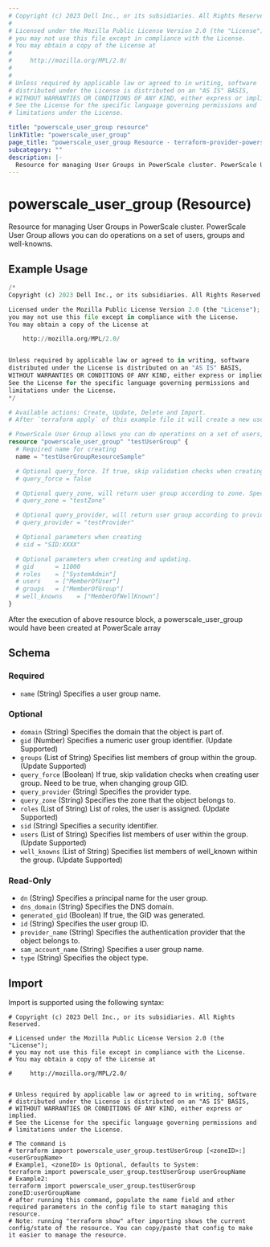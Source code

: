 ```yaml
---
# Copyright (c) 2023 Dell Inc., or its subsidiaries. All Rights Reserved.
#
# Licensed under the Mozilla Public License Version 2.0 (the "License");
# you may not use this file except in compliance with the License.
# You may obtain a copy of the License at
#
#     http://mozilla.org/MPL/2.0/
#
#
# Unless required by applicable law or agreed to in writing, software
# distributed under the License is distributed on an "AS IS" BASIS,
# WITHOUT WARRANTIES OR CONDITIONS OF ANY KIND, either express or implied.
# See the License for the specific language governing permissions and
# limitations under the License.

title: "powerscale_user_group resource"
linkTitle: "powerscale_user_group"
page_title: "powerscale_user_group Resource - terraform-provider-powerscale"
subcategory: ""
description: |-
  Resource for managing User Groups in PowerScale cluster. PowerScale User Group allows you can do operations on a set of users, groups and well-knowns.
---
```


# powerscale_user_group (Resource)

Resource for managing User Groups in PowerScale cluster. PowerScale User Group allows you can do operations on a set of users, groups and well-knowns.


## Example Usage

```terraform
/*
Copyright (c) 2023 Dell Inc., or its subsidiaries. All Rights Reserved.

Licensed under the Mozilla Public License Version 2.0 (the "License");
you may not use this file except in compliance with the License.
You may obtain a copy of the License at

    http://mozilla.org/MPL/2.0/


Unless required by applicable law or agreed to in writing, software
distributed under the License is distributed on an "AS IS" BASIS,
WITHOUT WARRANTIES OR CONDITIONS OF ANY KIND, either express or implied.
See the License for the specific language governing permissions and
limitations under the License.
*/

# Available actions: Create, Update, Delete and Import.
# After `terraform apply` of this example file it will create a new user group with the name set in `name` attribute on the PowerScale.

# PowerScale User Group allows you can do operations on a set of users, groups and well-knowns.
resource "powerscale_user_group" "testUserGroup" {
  # Required name for creating
  name = "testUserGroupResourceSample"

  # Optional query_force. If true, skip validation checks when creating user group. The force option is required for user group ID changes.
  # query_force = false

  # Optional query_zone, will return user group according to zone. Specifies the zone that the user group will belong to when creating. Once user group is created, its zone cannot be changed.
  # query_zone = "testZone"

  # Optional query_provider, will return user group according to provider. Specifies the provider that the user group will belong to when creating. Once user group is created, its provider cannot be changed.
  # query_provider = "testProvider"

  # Optional parameters when creating
  # sid = "SID:XXXX"

  # Optional parameters when creating and updating. 
  # gid      = 11000
  # roles    = ["SystemAdmin"]
  # users    = ["MemberOfUser"]
  # groups   = ["MemberOfGroup"]
  # well_knowns    = ["MemberOfWellKnown"]
}
```
After the execution of above resource block, a powerscale_user_group would have been created at PowerScale array

<!-- schema generated by tfplugindocs -->
## Schema

### Required

- `name` (String) Specifies a user group name.

### Optional

- `domain` (String) Specifies the domain that the object is part of.
- `gid` (Number) Specifies a numeric user group identifier. (Update Supported)
- `groups` (List of String) Specifies list members of group within the group. (Update Supported)
- `query_force` (Boolean) If true, skip validation checks when creating user group. Need to be true, when changing group GID.
- `query_provider` (String) Specifies the provider type.
- `query_zone` (String) Specifies the zone that the object belongs to.
- `roles` (List of String) List of roles, the user is assigned. (Update Supported)
- `sid` (String) Specifies a security identifier.
- `users` (List of String) Specifies list members of user within the group. (Update Supported)
- `well_knowns` (List of String) Specifies list members of well_known within the group. (Update Supported)

### Read-Only

- `dn` (String) Specifies a principal name for the user group.
- `dns_domain` (String) Specifies the DNS domain.
- `generated_gid` (Boolean) If true, the GID was generated.
- `id` (String) Specifies the user group ID.
- `provider_name` (String) Specifies the authentication provider that the object belongs to.
- `sam_account_name` (String) Specifies a user group name.
- `type` (String) Specifies the object type.

## Import

Import is supported using the following syntax:

```shell
# Copyright (c) 2023 Dell Inc., or its subsidiaries. All Rights Reserved.

# Licensed under the Mozilla Public License Version 2.0 (the "License");
# you may not use this file except in compliance with the License.
# You may obtain a copy of the License at

#     http://mozilla.org/MPL/2.0/


# Unless required by applicable law or agreed to in writing, software
# distributed under the License is distributed on an "AS IS" BASIS,
# WITHOUT WARRANTIES OR CONDITIONS OF ANY KIND, either express or implied.
# See the License for the specific language governing permissions and
# limitations under the License.

# The command is
# terraform import powerscale_user_group.testUserGroup [<zoneID>:]<userGroupName>
# Example1, <zoneID> is Optional, defaults to System:
terraform import powerscale_user_group.testUserGroup userGroupName
# Example2:
terraform import powerscale_user_group.testUserGroup zoneID:userGroupName
# after running this command, populate the name field and other required parameters in the config file to start managing this resource.
# Note: running "terraform show" after importing shows the current config/state of the resource. You can copy/paste that config to make it easier to manage the resource.
```